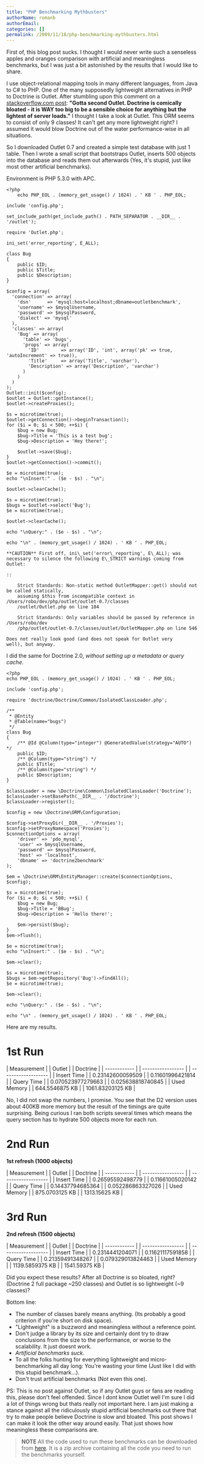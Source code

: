 ```yaml
---
title: "PHP Benchmarking Mythbusters"
authorName: romanb
authorEmail:
categories: []
permalink: /2009/11/18/php-benchmarking-mythbusters.html
---
```

First of, this blog post sucks. I thought I would never write such a
senseless apples and oranges comparison with artificial and meaningless
benchmarks, but I was just a bit astonished by the results that I would
like to share.

I use object-relational mapping tools in many different languages, from
Java to C\# to PHP. One of the many supposedly lightweight alternatives
in PHP to Doctrine is Outlet. After stumbling upon this comment on a
[stackoverflow.com
post](http://stackoverflow.com/questions/185358/simple-php-orm):
**"Gotta second Outlet. Doctrine is comically bloated - it is WAY too
big to be a sensible choice for anything but the lightest of server
loads."** I thought I take a look at Outlet. This ORM seems to consist
of only 9 classes! It can't get any more lightweight right? I assumed it
would blow Doctrine out of the water performance-wise in all situations.

So I downloaded Outlet 0.7 and created a simple test database with just
1 table. Then I wrote a small script that bootstraps Outlet, inserts 500
objects into the database and reads them out afterwards (Yes, it's
stupid, just like most other artificial benchmarks).

Environment is PHP 5.3.0 with APC.

~~~~ {.sourceCode .php}
<?php
    echo PHP_EOL . (memory_get_usage() / 1024) . ' KB ' . PHP_EOL;

include 'config.php';

set_include_path(get_include_path() . PATH_SEPARATOR . __DIR__ . '/outlet');

require 'Outlet.php';

ini_set('error_reporting', E_ALL);

class Bug
{
    public $ID;
    public $Title;
    public $Description;
}

$config = array(
  'connection' => array(
    'dsn'      => 'mysql:host=localhost;dbname=outletbenchmark',
    'username' => $mysqlUsername,
    'password' => $mysqlPassword,
    'dialect' => 'mysql'
  ),
  'classes' => array(
    'Bug' => array(
      'table' => 'bugs',
      'props' => array(
        'ID'        => array('ID', 'int', array('pk' => true, 'autoIncrement' => true)),
        'Title'     => array('Title', 'varchar'),
        'Description' => array('Description', 'varchar')
      )
    )
  )
);
Outlet::init($config);
$outlet = Outlet::getInstance();
$outlet->createProxies();

$s = microtime(true);
$outlet->getConnection()->beginTransaction();
for ($i = 0; $i < 500; ++$i) {
    $bug = new Bug;
    $bug->Title = 'This is a test bug';
    $bug->Description = 'Hey there!';

    $outlet->save($bug);
}
$outlet->getConnection()->commit();

$e = microtime(true);
echo "\nInsert:" . ($e - $s) . "\n";

$outlet->clearCache();

$s = microtime(true);
$bugs = $outlet->select('Bug');
$e = microtime(true);

$outlet->clearCache();

echo "\nQuery:" . ($e - $s) . "\n";

echo "\n" . (memory_get_usage() / 1024) . ' KB ' . PHP_EOL;

**CAUTION** First off, ini\_set('error\_reporting', E\_ALL); was
necessary to silence the following E\_STRICT warnings coming from
Outlet:

::

    Strict Standards: Non-static method OutletMapper::get() should not be called statically,
    assuming $this from incompatible context in /Users/robo/dev/php/outlet/outlet-0.7/classes
    /outlet/Outlet.php on line 184

    Strict Standards: Only variables should be passed by reference in /Users/robo/dev
    /php/outlet/outlet-0.7/classes/outlet/OutletMapper.php on line 546

Does not really look good (and does not speak for Outlet very
well), but anyway.
~~~~

I did the same for Doctrine 2.0, *without setting up a metadata or query
cache*.

~~~~ {.sourceCode .php}
<?php
echo PHP_EOL . (memory_get_usage() / 1024) . ' KB ' . PHP_EOL;

include 'config.php';

require 'doctrine/Doctrine/Common/IsolatedClassLoader.php';

/**
 * @Entity
 * @Table(name="bugs")
 */
class Bug
{
    /** @Id @Column(type="integer") @GeneratedValue(strategy="AUTO") */
    public $ID;
    /** @Column(type="string") */
    public $Title;
    /** @Column(type="string") */
    public $Description;
}

$classLoader = new \Doctrine\Common\IsolatedClassLoader('Doctrine');
$classLoader->setBasePath(__DIR__ . '/doctrine');
$classLoader->register();

$config = new \Doctrine\ORM\Configuration;

$config->setProxyDir(__DIR__ . '/Proxies');
$config->setProxyNamespace('Proxies');
$connectionOptions = array(
    'driver' => 'pdo_mysql',
    'user' => $mysqlUsername,
    'password' => $mysqlPassword,
    'host' => 'localhost',
    'dbname' => 'doctrine2benchmark'
);

$em = \Doctrine\ORM\EntityManager::create($connectionOptions, $config);

$s = microtime(true);
for ($i = 0; $i < 500; ++$i) {
    $bug = new Bug;
    $bug->Title = 'BBug';
    $bug->Description = 'Hello there!';

    $em->persist($bug);
}
$em->flush();

$e = microtime(true);
echo "\nInsert:" . ($e - $s) . "\n";

$em->clear();

$s = microtime(true);
$bugs = $em->getRepository('Bug')->findAll();
$e = microtime(true);

$em->clear();

echo "\nQuery:" . ($e - $s) . "\n";

echo "\n" . (memory_get_usage() / 1024) . ' KB ' . PHP_EOL;
~~~~

Here are my results.

1st Run
=======

| Measurement | | Outlet | | Doctrine | | ------------ | |
----------------- | | ------------------- | | Insert Time | |
0.23142600059509 | | 0.11601996421814 | | Query Time | |
0.070523977279663 | | 0.025638818740845 | | Used Memory | | 644.5546875
KB | | 1061.83203125 KB |

No, I did not swap the numbers, I promise. You see that the D2 version
uses about 400KB more memory but the result of the timings are quite
surprising. Being curious I ran both scripts several times which means
the query section has to hydrate 500 objects more for each run.

2nd Run
=======

**1st refresh (1000 objects)**

| Measurement | | Outlet | | Doctrine | | ------------ | |
----------------- | | ------------------- | | Insert Time | |
0.26595592498779 | | 0.11661005020142 | | Query Time | |
0.14437794685364 | | 0.052286863327026 | | Used Memory | | 875.0703125
KB | | 1313.15625 KB |

3rd Run
=======

**2nd refresh (1500 objects)**

| Measurement | | Outlet | | Doctrine | | ------------ | |
----------------- | | ------------------- | | Insert Time | |
0.2314441204071 | | 0.11621117591858 | | Query Time | | 0.21359491348267
| | 0.079329013824463 | | Used Memory | | 1139.5859375 KB | | 1541.59375
KB |

Did you expect these results? After all Doctrine is so bloated, right?
(Doctrine 2 full package \~250 classes) and Outlet is so lightweight
(\~9 classes)?

Bottom line:

-   The number of classes barely means anything. (Its probably a good
    criterion if you're short on disk space).
-   "Lightweight" is a buzzword and meaningless without a reference
    point.
-   Don't judge a library by its size and certainly dont try to draw
    conclusions from the size to the performance, or worse to the
    scalability. It just doesnt work.
-   *Artificial benchmarks suck.*
-   To all the folks hunting for everything lightweight and
    micro-benchmarking all day long: You're wasting your time (Just like
    I did with this stupid benchmark...).
-   Don't trust artificial benchmarks (Not even this one).

PS: This is no post against Outlet, so if any Outlet guys or fans are
reading this, please don't feel offended. Since I dont know Outlet well
I'm sure I did a lot of things wrong but thats really not important
here. I am just making a stance against all the ridiculously stupid
artificial benchmarks out there that try to make people believe Doctrine
is slow and bloated. This post shows I can make it look the other way
around easily. That just shows how meaningless these comparisons are.

> **NOTE** All the code used to run these benchmarks can be downloaded
> from
> [here](http://www.doctrine-project.org/downloads/doctrine2outletbenchmark.zip).
> It is a zip archive containing all the code you need to run the
> benchmarks yourself.
